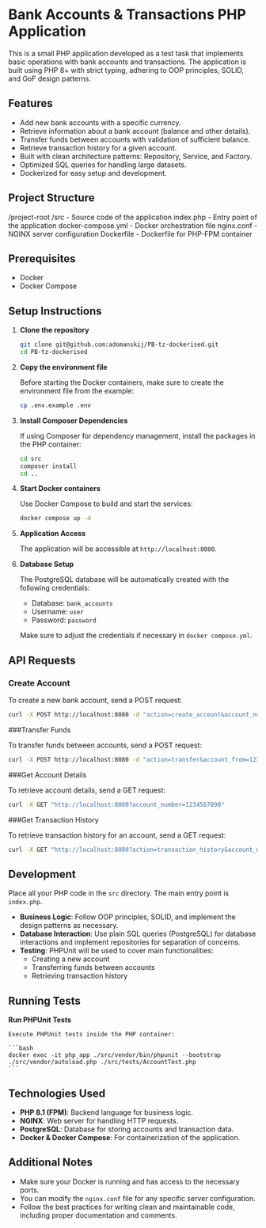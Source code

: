 # Bank Accounts & Transactions PHP Application

This is a small PHP application developed as a test task that implements basic operations with bank accounts and transactions. The application is built using PHP 8+ with strict typing, adhering to OOP principles, SOLID, and GoF design patterns.

## Features

- Add new bank accounts with a specific currency.
- Retrieve information about a bank account (balance and other details).
- Transfer funds between accounts with validation of sufficient balance.
- Retrieve transaction history for a given account.
- Built with clean architecture patterns: Repository, Service, and Factory.
- Optimized SQL queries for handling large datasets.
- Dockerized for easy setup and development.

## Project Structure
/project-root
/src            - Source code of the application
index.php     - Entry point of the application
docker-compose.yml - Docker orchestration file
nginx.conf      - NGINX server configuration
Dockerfile      - Dockerfile for PHP-FPM container

## Prerequisites

- Docker
- Docker Compose

## Setup Instructions

1. **Clone the repository**

    ```bash
    git clone git@github.com:adomanskij/PB-tz-dockerised.git
    cd PB-tz-dockerised
    ```

2. **Copy the environment file**

    Before starting the Docker containers, make sure to create the environment file from the example:

    ```bash
    cp .env.example .env
    ```
    
2. **Install Composer Dependencies**

    If using Composer for dependency management, install the packages in the PHP container:

    ```bash
    cd src 
    composer install
    cd ..
    ```
    
4. **Start Docker containers**

    Use Docker Compose to build and start the services:

    ```bash
    docker compose up -d
    ```

5. **Application Access**

    The application will be accessible at `http://localhost:8080`.

6. **Database Setup**

    The PostgreSQL database will be automatically created with the following credentials:

    - Database: `bank_accounts`
    - Username: `user`
    - Password: `password`
    
    Make sure to adjust the credentials if necessary in `docker compose.yml`.

## API Requests

### Create Account

To create a new bank account, send a POST request:

```bash
curl -X POST http://localhost:8080 -d "action=create_account&account_number=1234567890&balance=1000.00&currency=USD"
```

###Transfer Funds

To transfer funds between accounts, send a POST request:

```bash
curl -X POST http://localhost:8080 -d "action=transfer&account_from=1234567890&account_to=0987654321&amount=500.00"
```

###Get Account Details

To retrieve account details, send a GET request:

```bash
curl -X GET "http://localhost:8080?account_number=1234567890"
```

###Get Transaction History

To retrieve transaction history for an account, send a GET request:

```bash
curl -X GET "http://localhost:8080?action=transaction_history&account_number=1234567890"
```


## Development

Place all your PHP code in the `src` directory. The main entry point is `index.php`.

- **Business Logic**: Follow OOP principles, SOLID, and implement the design patterns as necessary.
- **Database Interaction**: Use plain SQL queries (PostgreSQL) for database interactions and implement repositories for separation of concerns.
- **Testing**: PHPUnit will be used to cover main functionalities:
  - Creating a new account
  - Transferring funds between accounts
  - Retrieving transaction history

## Running Tests


 **Run PHPUnit Tests**

    Execute PHPUnit tests inside the PHP container:

    ```bash
    docker exec -it php_app ./src/vendor/bin/phpunit --bootstrap ./src/vendor/autoload.php ./src/tests/AccountTest.php
    ```

## Technologies Used

- **PHP 8.1 (FPM)**: Backend language for business logic.
- **NGINX**: Web server for handling HTTP requests.
- **PostgreSQL**: Database for storing accounts and transaction data.
- **Docker & Docker Compose**: For containerization of the application.

## Additional Notes

- Make sure your Docker is running and has access to the necessary ports.
- You can modify the `nginx.conf` file for any specific server configuration.
- Follow the best practices for writing clean and maintainable code, including proper documentation and comments.
